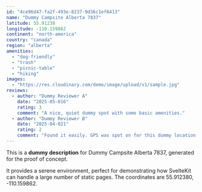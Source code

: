 ```yaml
---
id: "4ce96d47-fa2f-493e-8237-9d36c1ef6413"
name: "Dummy Campsite Alberta 7837"
latitude: 55.91238
longitude: -110.159862
continent: "north-america"
country: "canada"
region: "alberta"
amenities:
  - "dog-friendly"
  - "trash"
  - "picnic-table"
  - "hiking"
images:
  - "https://res.cloudinary.com/demo/image/upload/v1/sample.jpg"
reviews:
  - author: "Dummy Reviewer A"
    date: "2025-05-016"
    rating: 3
    comment: "A nice, quiet dummy spot with some basic amenities."
  - author: "Dummy Reviewer B"
    date: "2025-04-021"
    rating: 2
    comment: "Found it easily. GPS was spot on for this dummy location."
---
```


This is a **dummy description** for Dummy Campsite Alberta 7837, generated for the proof of concept.

It provides a serene environment, perfect for demonstrating how SvelteKit can handle a large number of static pages. The coordinates are 55.912380, -110.159862.
